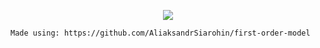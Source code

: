 <p align="center">
	<img src="https://bencekotis.com/fastmeme.gif">
	
	Made using: https://github.com/AliaksandrSiarohin/first-order-model
</p>
